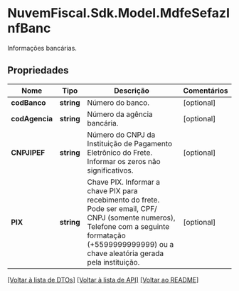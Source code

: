 # NuvemFiscal.Sdk.Model.MdfeSefazInfBanc
Informações bancárias.

## Propriedades

Nome | Tipo | Descrição | Comentários
------------ | ------------- | ------------- | -------------
**codBanco** | **string** | Número do banco. | [optional] 
**codAgencia** | **string** | Número da agência bancária. | [optional] 
**CNPJIPEF** | **string** | Número do CNPJ da Instituição de Pagamento Eletrônico do Frete.  Informar os zeros não significativos. | [optional] 
**PIX** | **string** | Chave PIX.  Informar a chave PIX para recebimento do frete.  Pode ser email, CPF/ CNPJ (somente numeros), Telefone com a seguinte formatação (+5599999999999) ou a chave aleatória gerada pela instituição. | [optional] 

[[Voltar à lista de DTOs]](../README.md#documentation-for-models) [[Voltar à lista de API]](../README.md#documentation-for-api-endpoints) [[Voltar ao README]](../README.md)

